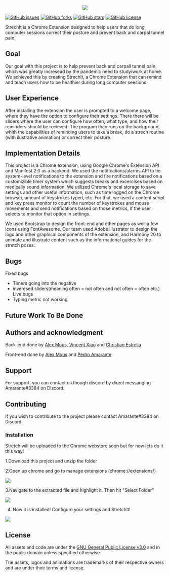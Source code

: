 <p align="center">
    <img src="https://github.com/UWB-Hacks-From-Home-Project/StretchIt/blob/fb6015c5b14907941ac46cac9bb7f49a40c9870a/assets/logo%20without%20background.png">
</p>

[![GitHub issues](https://img.shields.io/github/issues/UWB-Hacks-From-Home-Project/Project)](https://github.com/UWB-Hacks-From-Home-Project/Project/issues) [![GitHub forks](https://img.shields.io/github/forks/UWB-Hacks-From-Home-Project/Project)](https://github.com/UWB-Hacks-From-Home-Project/Project/network) [![GitHub stars](https://img.shields.io/github/stars/UWB-Hacks-From-Home-Project/Project)](https://github.com/UWB-Hacks-From-Home-Project/Project/stargazers) [![GitHub license](https://img.shields.io/github/license/UWB-Hacks-From-Home-Project/Project)](https://github.com/UWB-Hacks-From-Home-Project/Project/blob/main/COPYING) 


StrechIt is a Chrome Extension designed to help users that do long computer sessions correct their posture and prevent back and carpal tunnel pain. 

## Goal
Our goal with this project is to help prevent back and carpall tunnel pain, which was greatly incresead by the pandemic need to study/work at home. We achieved this by creating StrechIt, a Chrome Extension that can remind and teach users how to be healthier during long computer seesions. 

## User Experience
After installing the extension the user is prompted to a welcome page, where they have the option to configure their settings. There there will be sliders where the user can configure how often, what type, and how their reminders should be recieved. The program than runs on the background, whith the capabilities of reminding users to take a break, do a strech routine (with ilustrative animation) or correct their posture.

## Implementation Details
This project is a Chrome extension, using Google Chrome's Extension API and Manifest 2.0 as a backend. We used the notifications/alarms API to tie system-level notifications to the extension and fire notifications based on a customizible timer system which suggests breaks and excercises based on medically sound information. We utilized Chrome's local storage to save settings and other useful information, such as time logged on the Chrome browser, amount of keystrokes typed, etc. For that, we used a content script and key press monitor to count the number of keystrokes and mouse movements and send notifications based on those metrics, if the user selects to monitor that option in settings. 

We used Bootstrap to design the front-end and other pages as well a few icons using FontAwesome. Our team used Adobe Illustrator to design the logo and other graphical components of the extension, and Harmony 20 to animate and illustrate content such as the informational guides for the stretch poses. 

## Bugs
Fixed bugs
- Timers going into the negative
- inveresed sliders(meaning often = not often and not often = often etc.)
Live bugs
- Typing metric not working

## Future Work To Be Done

## Authors and acknowledgment
Back-end done by [Alex Mous](https://github.com/alex-mous), [Vincent Xiao](https://github.com/vvv317) and [Christian Estrella](https://github.com/lil206chris)

Front-end done by [Alex Mous](https://github.com/alex-mous) and [Pedro Amarante](https://github.com/pedrodeoliamarante) 

## Support
For support, you can contact us though discord by direct messanging Amarante#3384 on Discord.

## Contributing

If you wish to contribute to the project please contact Amarante#3384 on Discord.

### Installation
Stretch will be uploaded to the Chrome webstore soon but for now lets do it this way!

1.Download this project and unzip the folder


2.Open up chrome and go to manage extensions (chrome://extensions/)
<p>
    <img src="https://github.com/UWB-Hacks-From-Home-Project/StretchIt/blob/main/assets/Setup1.png">
</p>

3.Navigate to the extracted file and highlight it. Then hit "Select Folder"
<p>
    <img src="https://github.com/UWB-Hacks-From-Home-Project/StretchIt/blob/main/assets/Setup2.png">
</p>

4. Now it is installed! Configure your settings and StretchIt!
<p>
    <img src="https://github.com/UWB-Hacks-From-Home-Project/StretchIt/blob/main/assets/welcomescreen.png">
</p>

## License 

All assets and code are under the [GNU General Public License v3.0](https://github.com/UWB-Hacks-From-Home-Project/Project/blob/main/COPYING) and in the public domain unless specified otherwise.

The assets, logos and animations are trademarks of their respective owners and are under their terms and license.
